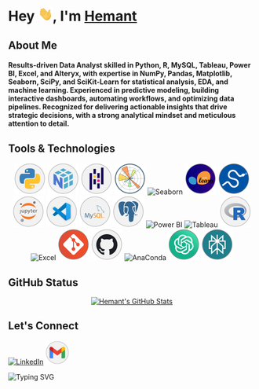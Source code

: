 <h1>
  Hey <img src="https://raw.githubusercontent.com/parth-27/parth-27/master/Hi.gif" width="30px">, I'm <a href="https://github.com/hemant4dsci">Hemant</a>
</h1>

<h2><strong> About Me </strong></h2>

#### Results-driven Data Analyst skilled in Python, R, MySQL, Tableau, Power BI, Excel, and Alteryx, with expertise in NumPy, Pandas, Matplotlib, Seaborn, SciPy, and SciKit-Learn for statistical analysis, EDA, and machine learning. Experienced in predictive modeling, building interactive dashboards, automating workflows, and optimizing data pipelines. Recognized for delivering actionable insights that drive strategic decisions, with a strong analytical mindset and meticulous attention to detail.

<h2><strong> Tools & Technologies </strong></h2>

<p align="center">
  <img height="64px" src="https://github.com/YuheshPandian/ICONIC/blob/8e7d34002558be5966bc13236343cbf4d183768a/icons/light/python.svg" alt="Python">
  <img height="64px" src="https://github.com/YuheshPandian/ICONIC/blob/8e7d34002558be5966bc13236343cbf4d183768a/icons/light/numpy.svg" alt="NumPy">
  <img height="64px" src="https://github.com/YuheshPandian/ICONIC/blob/8e7d34002558be5966bc13236343cbf4d183768a/icons/light/pandas.svg" alt="Pandas">
  <img height="64px" src="https://github.com/YuheshPandian/ICONIC/blob/8e7d34002558be5966bc13236343cbf4d183768a/icons/light/matplotlib.svg" alt="Matplotlib">
  <img height="64px" src="https://cdn.svglogos.dev/logos/seaborn-icon.svg" alt="Seaborn">
  <img height="64px" src="https://github.com/YuheshPandian/ICONIC/blob/8e7d34002558be5966bc13236343cbf4d183768a/icons/light/scikit-learn.svg" alt="Scikit-learn">
  <img height="64px" src="https://github.com/YuheshPandian/ICONIC/blob/8e7d34002558be5966bc13236343cbf4d183768a/icons/light/scipy.svg" alt="SciPy">
  <img height="64px" src="https://github.com/YuheshPandian/ICONIC/blob/8e7d34002558be5966bc13236343cbf4d183768a/icons/light/jupyter.svg" alt="Jupyter">
  <img height="64px" src="https://github.com/YuheshPandian/ICONIC/blob/8e7d34002558be5966bc13236343cbf4d183768a/icons/light/vscode.svg" alt="VSCode">
  <img height="64px" src="https://github.com/YuheshPandian/ICONIC/blob/8e7d34002558be5966bc13236343cbf4d183768a/icons/light/mysql.svg" alt="MySQL">
  <img height="64px" src="https://github.com/YuheshPandian/ICONIC/blob/8e7d34002558be5966bc13236343cbf4d183768a/icons/light/postgresql.svg" alt="PostgreSQL">
  <img height="64px" src="https://cdn.svglogos.dev/logos/microsoft-power-bi.svg" alt="Power BI">
  <img height="64px" src="https://cdn.svglogos.dev/logos/tableau-icon.svg" alt="Tableau">
  <img height="64px" src="https://github.com/YuheshPandian/ICONIC/blob/8e7d34002558be5966bc13236343cbf4d183768a/icons/light/r.svg" alt="R">
  <img height="64px" src="https://github.com/brunoliratm/skill-icons/blob/da96af65da1d793397fcb2361e3e450107b390e4/icons/excel-light.svg" alt="Excel">
  <img height="64px" src="https://github.com/YuheshPandian/ICONIC/blob/8e7d34002558be5966bc13236343cbf4d183768a/icons/light/git.svg" alt="Git">
  <img height="64px" src="https://github.com/YuheshPandian/ICONIC/blob/8e7d34002558be5966bc13236343cbf4d183768a/icons/light/github.svg" alt="GitHub">
  <img height="64px" src="https://github.com/brunoliratm/skill-icons/blob/da96af65da1d793397fcb2361e3e450107b390e4/icons/Anaconda-Light.svg" alt="AnaConda">
  <img height="64px" src="https://github.com/YuheshPandian/ICONIC/blob/8e7d34002558be5966bc13236343cbf4d183768a/icons/light/chatgpt.svg" alt ="ChatGPT">
  <img height="64px" src="https://github.com/YuheshPandian/ICONIC/blob/8e7d34002558be5966bc13236343cbf4d183768a/icons/light/perplexity.svg" alt ="Perplexity">
</p>

<h2><strong> GitHub Status </strong></h2>

<p align="center">
  <a href="https://github.com/anuraghazra/github-readme-stats">
    <img src="https://github-readme-stats.vercel.app/api?username=hemant4dsci&theme=synthwave" alt="Hemant's GitHub Stats">
  </a>
</p>

<h2><strong> Let's Connect</strong></h2>

<p align="left">
  <a href="https://www.linkedin.com/in/hemant4dsci/" target="_blank" title="LinkedIn"><img src="https://github.com/brunoliratm/skill-icons/blob/da96af65da1d793397fcb2361e3e450107b390e4/icons/LinkedIn.svg" alt="LinkedIn" height="48px"></a>
  <a href="mailto:hemant4dsci@gmail.com" target="_blank" title="Gmail"><img src="https://github.com/YuheshPandian/ICONIC/blob/8e7d34002558be5966bc13236343cbf4d183768a/icons/light/gmail.svg" alt="Gmail" height="48px"></a>
</p>


![Typing SVG](https://readme-typing-svg.demolab.com?font=Cascadia+Code&weight=500&pause=1000&width=435&lines=Thanks+for+stopping+by!+😊)
